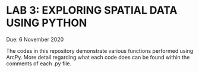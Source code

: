 # LAB 3: EXPLORING SPATIAL DATA USING PYTHON
Due: 6 November 2020

The codes in this repository demonstrate various functions performed using ArcPy. More detail regarding what each code does can be found within the comments of each .py file. 
